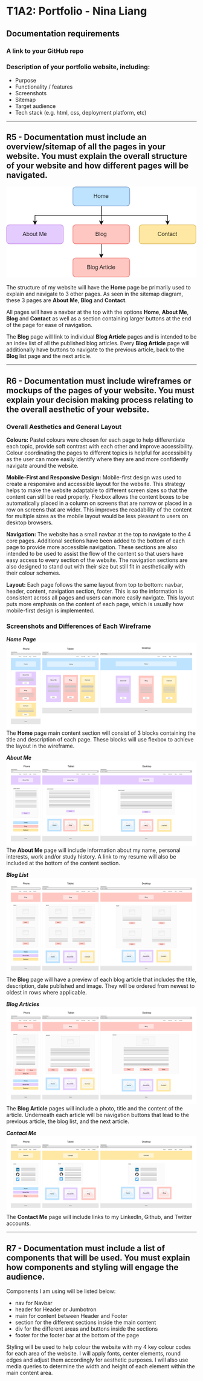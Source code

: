 # T1A2: Portfolio - Nina Liang

## Documentation requirements

### A link to your GitHub repo

### Description of your portfolio website, including:

- Purpose  
- Functionality / features  
- Screenshots  
- Sitemap  
- Target audience  
- Tech stack (e.g. html, css, deployment platform, etc)

---

## R5 - Documentation must include an overview/sitemap of all the pages in your website. You must explain the overall structure of your website and how different pages will be navigated.

![Sitemap diagram](README-images/sitemap.png)

The structure of my website will have the **Home** page be primarily used to explain and navigate to 3 other pages. As seen in the sitemap diagram, these 3 pages are **About Me**, **Blog** and **Contact**.  

All pages will have a navbar at the top with the options **Home**, **About Me**, **Blog** and **Contact** as well as a section containing larger buttons at the end of the page for ease of navigation.

The **Blog** page will link to individual **Blog Article** pages and is intended to be an index list of all the published blog articles. Every **Blog Article** page will additionally have buttons to navigate to the previous article, back to the **Blog** list page and the next article.

---

## R6 - Documentation must include wireframes or mockups of the pages of your website. You must explain your decision making process relating to the overall aesthetic of your website.

### Overall Aesthetics and General Layout

**Colours:** Pastel colours were chosen for each page to help differentiate each topic, provide soft contrast with each other and improve accessibility. Colour coordinating the pages to different topics is helpful for accessibility as the user can more easily identify where they are and more confidently navigate around the website.  

**Mobile-First and Responsive Design:** Mobile-first design was used to create a responsive and accessible layout for the website. This strategy helps to make the website adaptable to different screen sizes so that the content can still be read properly. Flexbox allows the content boxes to be automatically placed in a column on screens that are narrow or placed in a row on screens that are wider. This improves the readability of the content for multiple sizes as the mobile layout would be less pleasant to users on desktop browsers.

**Navigation:** The website has a small navbar at the top to navigate to the 4 core pages. Additional sections have been added to the bottom of each page to provide more accessible navigation. These sections are also intended to be used to assist the flow of the content so that users have easy access to every section of the website. The navigation sections are also designed to stand out with their size but still fit in aesthetically with their colour schemes.

**Layout:** Each page follows the same layout from top to bottom: navbar, header, content, navigation section, footer. This is so the information is consistent across all pages and users can more easily navigate. This layout puts more emphasis on the content of each page, which is usually how mobile-first design is implemented.

### Screenshots and Differences of Each Wireframe

***Home Page*** ![Home page wireframe](README-images/wireframe-home.png)
The **Home** page main content section will consist of 3 blocks containing the title and description of each page. These blocks will use flexbox to achieve the layout in the wireframe.

***About Me*** ![About Me page wireframe](README-images/wireframe-about-me.png) 
The **About Me** page will include information about my name, personal interests, work and/or study history. A link to my resume will also be included at the bottom of the content section.

***Blog List*** ![Blog page wireframe](README-images/wireframe-blog.png)
The **Blog** page will have a preview of each blog article that includes the title, description, date published and image. They will be ordered from newest to oldest in rows where applicable.

***Blog Articles*** ![Blog Article pages wireframe](README-images/wireframe-blog-posts.png)
The **Blog Article** pages will include a photo, title and the content of the article. Underneath each article will be navigation buttons that lead to the previous article, the blog list, and the next article.

***Contact Me*** ![Contact page wireframe](README-images/wireframe-contact.png)
The **Contact Me** page will include links to my LinkedIn, Github, and Twitter accounts.

---

## R7 - Documentation must include a list of components that will be used. You must explain how components and styling will engage the audience.
Components I am using will be listed below:
- nav for Navbar
- header for Header or Jumbotron
- main for content between Header and Footer
- section for the different sections inside the main content
- div for the different areas and buttons inside the sections 
- footer for the footer bar at the bottom of the page

Styling will be used to help colour the website with my 4 key colour codes for each area of the website. I will apply fonts, center elements, round edges and adjust them accordingly for aesthetic purposes. I will also use media queries to determine the width and height of each element within the main content area.